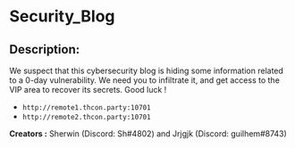 
# Security_Blog
## Description:
We suspect that this cybersecurity blog is hiding some information related to a 0-day vulnerability.
We need you to infiltrate it, and get access to the VIP area to recover its secrets. Good luck !

- `http://remote1.thcon.party:10701`
- `http://remote2.thcon.party:10701`

**Creators :**
Sherwin (Discord: Sh#4802) and Jrjgjk (Discord: guilhem#8743)

